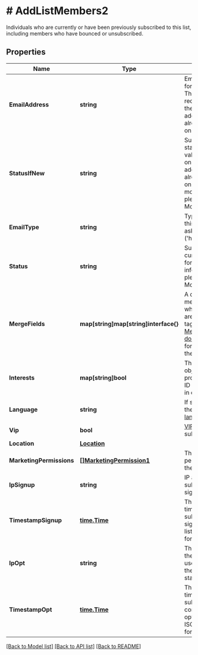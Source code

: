 # # AddListMembers2
Individuals who are currently or have been previously subscribed to this list, including members who have bounced or unsubscribed.

## Properties 


Name | Type | Description | Notes
------------ | ------------- | ------------- | -------------
**EmailAddress**| **string** | Email address for a subscriber. This value is required only if the email address is not already present on the list.  |
**StatusIfNew**| **string** | Subscriber&#39;s status. This value is required only if the email address is not already present on the list. for more information please, see Model/string.php  |
**EmailType**| **string** | Type of email this member asked to get (&#39;html&#39; or &#39;text&#39;).  | [optional]
**Status**| **string** | Subscriber&#39;s current status. for more information please, see Model/string.php  | [optional]
**MergeFields**| **map[string]map[string]interface{}** | A dictionary of merge fields where the keys are the merge tags. See the [Merge Fields documentation](https://mailchimp.com/developer/marketing/docs/merge-fields/#structure) for more about the structure.  | [optional]
**Interests**| **map[string]bool** | The key of this object&#39;s properties is the ID of the interest in question.  | [optional]
**Language**| **string** | If set/detected, the [subscriber&#39;s language](https://mailchimp.com/help/view-and-edit-contact-languages/).  | [optional]
**Vip**| **bool** | [VIP status](https://mailchimp.com/help/designate-and-send-to-vip-contacts/) for subscriber.  | [optional]
**Location**| [**Location**](Location.md) |   | [optional]
**MarketingPermissions**| [**[]MarketingPermission1**](MarketingPermission1.md) | The marketing permissions for the subscriber.  | [optional]
**IpSignup**| **string** | IP address the subscriber signed up from.  | [optional]
**TimestampSignup**| [**time.Time**](time.Time.md) | The date and time the subscriber signed up for the list in ISO 8601 format.  | [optional]
**IpOpt**| **string** | The IP address the subscriber used to confirm their opt-in status.  | [optional]
**TimestampOpt**| [**time.Time**](time.Time.md) | The date and time the subscriber confirmed their opt-in status in ISO 8601 format.  | [optional]


[[Back to Model list]](../../README.md#models) [[Back to API list]](../../README.md#endpoints) [[Back to README]](../../README.md)

